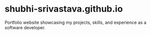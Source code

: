 # shubhi-srivastava.github.io
Portfolio website showcasing my projects, skills, and experience as a software developer.
